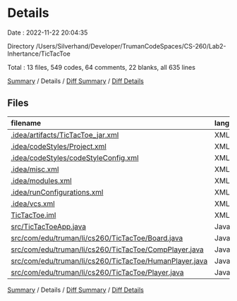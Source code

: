 # Details

Date : 2022-11-22 20:04:35

Directory /Users/Silverhand/Developer/TrumanCodeSpaces/CS-260/Lab2-Inhertance/TicTacToe

Total : 13 files,  549 codes, 64 comments, 22 blanks, all 635 lines

[Summary](results.md) / Details / [Diff Summary](diff.md) / [Diff Details](diff-details.md)

## Files
| filename | language | code | comment | blank | total |
| :--- | :--- | ---: | ---: | ---: | ---: |
| [.idea/artifacts/TicTacToe_jar.xml](/.idea/artifacts/TicTacToe_jar.xml) | XML | 9 | 0 | 0 | 9 |
| [.idea/codeStyles/Project.xml](/.idea/codeStyles/Project.xml) | XML | 34 | 0 | 0 | 34 |
| [.idea/codeStyles/codeStyleConfig.xml](/.idea/codeStyles/codeStyleConfig.xml) | XML | 5 | 0 | 0 | 5 |
| [.idea/misc.xml](/.idea/misc.xml) | XML | 6 | 0 | 0 | 6 |
| [.idea/modules.xml](/.idea/modules.xml) | XML | 8 | 0 | 0 | 8 |
| [.idea/runConfigurations.xml](/.idea/runConfigurations.xml) | XML | 10 | 0 | 0 | 10 |
| [.idea/vcs.xml](/.idea/vcs.xml) | XML | 6 | 0 | 0 | 6 |
| [TicTacToe.iml](/TicTacToe.iml) | XML | 21 | 0 | 0 | 21 |
| [src/TicTacToeApp.java](/src/TicTacToeApp.java) | Java | 100 | 13 | 2 | 115 |
| [src/com/edu/truman/li/cs260/TicTacToe/Board.java](/src/com/edu/truman/li/cs260/TicTacToe/Board.java) | Java | 114 | 40 | 10 | 164 |
| [src/com/edu/truman/li/cs260/TicTacToe/CompPlayer.java](/src/com/edu/truman/li/cs260/TicTacToe/CompPlayer.java) | Java | 163 | 11 | 4 | 178 |
| [src/com/edu/truman/li/cs260/TicTacToe/HumanPlayer.java](/src/com/edu/truman/li/cs260/TicTacToe/HumanPlayer.java) | Java | 51 | 0 | 4 | 55 |
| [src/com/edu/truman/li/cs260/TicTacToe/Player.java](/src/com/edu/truman/li/cs260/TicTacToe/Player.java) | Java | 22 | 0 | 2 | 24 |

[Summary](results.md) / Details / [Diff Summary](diff.md) / [Diff Details](diff-details.md)